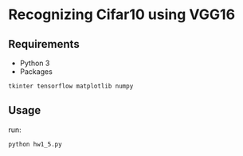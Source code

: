 # Recognizing Cifar10 using VGG16

## Requirements
- Python 3
- Packages
```
tkinter tensorflow matplotlib numpy
```

## Usage

run:

```
python hw1_5.py
```